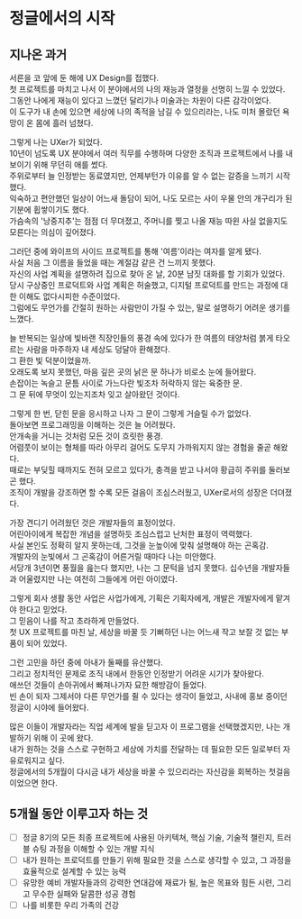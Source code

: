 # 정글에서의 시작

## 지나온 과거

서른을 코 앞에 둔 해에 UX Design를 접했다.  
첫 프로젝트를 마치고 나서 이 분야에서의 나의 재능과 열정을 선명히 느낄 수 있었다.  
그동안 나에게 재능이 있다고 느꼈던 달리기나 미술과는 차원이 다른 감각이었다.  
이 도구가 내 손에 있으면 세상에 나의 족적을 남길 수 있으리라는, 나도 미처 몰랐던 욕망이 온 몸에 흘러 넘쳤다.  

그렇게 나는 UXer가 되었다.  
10년이 넘도록 UX 분야에서 여러 직무를 수행하며 다양한 조직과 프로젝트에서 나를 내보이기 위해 무던히 애를 썼다.  
주위로부터 늘 인정받는 동료였지만, 언제부턴가 이유를 알 수 없는 갈증을 느끼기 시작했다.  
익숙하고 편안했던 일상이 어느새 돌담이 되어, 나도 모르는 사이 우물 안의 개구리가 된 기분에 휩쌓이기도 했다.  
가슴속의 '낭중지추'는 점점 더 무뎌졌고, 주머니를 찢고 나올 재능 따윈 사실 없을지도 모른다는 의심이 깊어졌다.  

그러던 중에 와이프의 사이드 프로젝트를 통해 '여름'이라는 여자를 알게 됐다.  
사실 처음 그 이름을 들었을 때는 계절감 같은 건 느끼지 못했다.  
자신의 사업 계획을 설명하려 집으로 찾아 온 날, 20분 남짓 대화를 할 기회가 있었다.  
당시 구상중인 프로덕트와 사업 계획은 허술했고, 디지털 프로덕트를 만드는 과정에 대한 이해도 없다시피한 수준이었다.  
그럼에도 무언가를 간절히 원하는 사람만이 가질 수 있는, 말로 설명하기 어려운 생기를 느꼈다.  

늘 반복되는 일상에 빛바랜 직장인들의 풍경 속에 있다가 한 여름의 태양처럼 붉게 타오르는 사람을 마주하자 내 세상도 덩달아 환해졌다.  
그 환한 빛 덕분이었을까.  
오래도록 보지 못했던, 마음 깊은 곳의 낡은 문 하나가 비로소 눈에 들어왔다.  
손잡이는 녹슬고 문틈 사이로 가느다란 빛조차 허락하지 않는 육중한 문.  
그 문 뒤에 무엇이 있는지조차 잊고 살아왔던 것이다.  

그렇게 한 번, 닫힌 문을 응시하고 나자 그 문이 그렇게 거슬릴 수가 없었다.  
돌아보면 프로그래밍을 이해하는 것은 늘 어려웠다.  
안개속을 거니는 것처럼 모든 것이 흐릿한 풍경.  
어렴풋이 보이는 형체를 따라 아무리 걸어도 도무지 가까워지지 않는 경험을 줄곧 해왔다.   
때로는 부딪힐 때까지도 전혀 모르고 있다가, 충격을 받고 나서야 황급히 주위를 둘러보곤 했다.  
조직이 개발을 강조하면 할 수록 모든 걸음이 조심스러웠고, UXer로서의 성장은 더뎌졌다.  

가장 견디기 어려웠던 것은 개발자들의 표정이었다.  
어린아이에게 복잡한 개념을 설명하듯 조심스럽고 난처한 표정이 역력했다.  
사실 본인도 정확히 알지 못하는데, 그것을 눈높이에 맞춰 설명해야 하는 곤혹감.   
개발자의 눈빛에서 그 곤혹감이 어른거릴 때마다 나는 미안했다.  
서당개 3년이면 풍월을 읊는다 했지만, 나는 그 문턱을 넘지 못했다.
십수년을 개발자들과 어울렸지만 나는 여전히 그들에게 어린 아이였다.   

그렇게 회사 생활 동안 사업은 사업가에게, 기획은 기획자에게, 개발은 개발자에게 맡겨야 한다고 믿었다.  
그 믿음이 나를 작고 초라하게 만들었다.  
첫 UX 프로젝트를 마친 날, 세상을 바꿀 듯 기뻐하던 나는 어느새 작고 보잘 것 없는 부품이 되어 있었다.  

그런 고민을 하던 중에 아내가 둘째를 유산했다.  
그리고 정치적인 문제로 조직 내에서 한동안 인정받기 어려운 시기가 찾아왔다.  
애쓰던 것들이 손아귀에서 빠져나가자 묘한 해방감이 들었다.  
빈 손이 되자 그제서야 다른 무언가를 쥘 수 있다는 생각이 들었고, 사내에 홍보 중이던 정글이 시야에 들어왔다.  

많은 이들이 개발자라는 직업 세계에 발을 딛고자 이 프로그램을 선택했겠지만, 나는 개발하기 위해 이 곳에 왔다.  
내가 원하는 것을 스스로 구현하고 세상에 가치를 전달하는 데 필요한 모든 일로부터 자유로워지고 싶다.  
정글에서의 5개월이 다시금 내가 세상을 바꿀 수 있으리라는 자신감을 회복하는 첫걸음이었으면 한다.  


## 5개월 동안 이루고자 하는 것

- [ ] 정글 8기의 모든 최종 프로젝트에 사용된 아키텍쳐, 핵심 기술, 기술적 챌린지, 트러블 슈팅 과정을 이해할 수 있는 개발 지식 
- [ ] 내가 원하는 프로덕트를 만들기 위해 필요한 것을 스스로 생각할 수 있고, 그 과정을 효율적으로 설계할 수 있는 능력
- [ ] 유망한 예비 개발자들과의 강력한 연대감에 재료가 될, 높은 목표와 힘든 시련, 그리고 무수한 실패와 달콤한 성공 경험
- [ ] 나를 비롯한 우리 가족의 건강